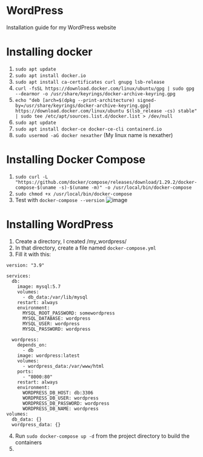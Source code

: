 # WordPress
Installation guide for my WordPress website

# Installing docker
1.	`sudo apt update`
2.	`sudo apt install docker.io`
3.	`sudo apt install ca-certificates curl gnupg lsb-release`
4.	`curl -fsSL https://download.docker.com/linux/ubuntu/gpg | sudo gpg --dearmor -o /usr/share/keyrings/docker-archive-keyring.gpg`
5.  `echo "deb [arch=$(dpkg --print-architecture) signed-by=/usr/share/keyrings/docker-archive-keyring.gpg] https://download.docker.com/linux/ubuntu $(lsb_release -cs) stable" | sudo tee /etc/apt/sources.list.d/docker.list > /dev/null`
6.  `sudo apt update`
7.  `sudo apt install docker-ce docker-ce-cli containerd.io`
8.  `sudo usermod -aG docker nexather` (My linux name is nexather)

# Installing Docker Compose
1. `sudo curl -L "https://github.com/docker/compose/releases/download/1.29.2/docker-compose-$(uname -s)-$(uname -m)" -o /usr/local/bin/docker-compose`
2. `sudo chmod +x /usr/local/bin/docker-compose`
3. Test with `docker-compose --version`
![image](https://user-images.githubusercontent.com/27169767/141956986-6ea68123-1ba5-4cd5-898a-5b8742475bd3.png)


# Installing WordPress
1. Create a directory, I created /my_wordpress/
2. In that directory, create a file named `docker-compose.yml`
3. Fill it with this: 
```
version: "3.9"
    
services:
  db:
    image: mysql:5.7
    volumes:
      - db_data:/var/lib/mysql
    restart: always
    environment:
      MYSQL_ROOT_PASSWORD: somewordpress
      MYSQL_DATABASE: wordpress
      MYSQL_USER: wordpress
      MYSQL_PASSWORD: wordpress
    
  wordpress:
    depends_on:
      - db
    image: wordpress:latest
    volumes:
      - wordpress_data:/var/www/html
    ports:
      - "8000:80"
    restart: always
    environment:
      WORDPRESS_DB_HOST: db:3306
      WORDPRESS_DB_USER: wordpress
      WORDPRESS_DB_PASSWORD: wordpress
      WORDPRESS_DB_NAME: wordpress
volumes:
  db_data: {}
  wordpress_data: {}
  ```
4. Run `sudo docker-compose up -d` from the project directory to build the containers
5. 
